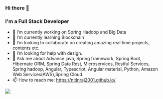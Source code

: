 ### Hi there 👋

### I'm a Full Stack Developer  

- 🔭 I’m currently working on Spring Hadoop and Big Data
- 🌱 I’m currently learning Blockchain 
- 👯 I’m looking to collaborate on creating amazing real time projects, contents etc.
- 🤔 I’m looking for help with design.
- 💬 Ask me about Advance java, Spring framework, Spring Boot, Hibernate ORM, Spring Data Rest, Microservices, Restful Services, Spring hadoop, Angular, Typescript, Angular material, Python, Amazon Web Services(AWS),Spring Cloud.
- 📫 How to reach me: https://nitinraj2001.github.io/

![](https://komarev.com/ghpvc/?username=nitinraj2001)


